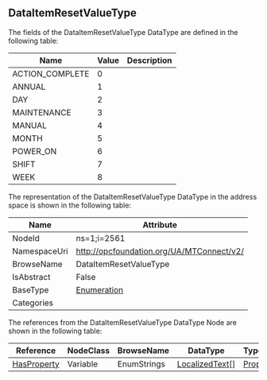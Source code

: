 <!-- datatype -->
## DataItemResetValueType
  
<!-- end of description -->
The fields of the DataItemResetValueType DataType are defined in the following table:  

|Name|Value| Description|
|---|---|---|
|ACTION_COMPLETE|0||
|ANNUAL|1||
|DAY|2||
|MAINTENANCE|3||
|MANUAL|4||
|MONTH|5||
|POWER_ON|6||
|SHIFT|7||
|WEEK|8||

The representation of the DataItemResetValueType DataType in the address space is shown in the following table:  

|Name|Attribute|
|---|---|
|NodeId|ns=1;i=2561|
|NamespaceUri|http://opcfoundation.org/UA/MTConnect/v2/|
|BrowseName|DataItemResetValueType|
|IsAbstract|False|
|BaseType|[Enumeration](../../../Core/DataTypes/Enumeration/readme.md)|
|Categories||

The references from the DataItemResetValueType DataType Node are shown in the following table:  

|Reference|NodeClass|BrowseName|DataType|TypeDefinition|ModellingRule|
|---|---|---|---|---|---|
|[HasProperty](../../../Core/ReferenceTypes/HasProperty/readme.md)|Variable|EnumStrings|[LocalizedText](../../../Core/DataTypes/LocalizedText/readme.md)[]|[PropertyType](../../../Core/VariableTypes/PropertyType/readme.md)|[Mandatory](../../../Core/Objects/Mandatory/readme.md)|

